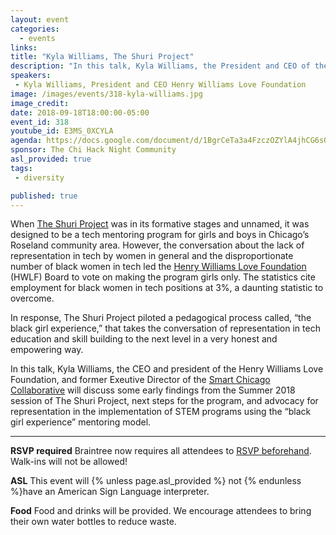 ```yaml
---
layout: event
categories:
  - events
links:
title: "Kyla Williams, The Shuri Project"
description: "In this talk, Kyla Williams, the President and CEO of the Henry Williams Love Foundation, will outline some early findings from the Summer 2018 session of The Shuri Project, a tech mentoring program for girls in the Roseland community area. She will also outline next steps for the program and talk about advocacy for representation in the implementation of STEM programs using the Shuri Project's mentoring model."
speakers:
 - Kyla Williams, President and CEO Henry Williams Love Foundation
image: /images/events/318-kyla-williams.jpg
image_credit:
date: 2018-09-18T18:00:00-05:00
event_id: 318
youtube_id: E3MS_0XCYLA
agenda: https://docs.google.com/document/d/1BgrCeTa3a4FzczOZYlA4jhCG6sOEABTfbkUARAtx-JE/edit?usp=sharing
sponsor: The Chi Hack Night Community
asl_provided: true
tags:
 - diversity

published: true
---
```


When [The Shuri Project](https://henrywilliamslove.org/the-shuri-project-2/) was in its formative stages and unnamed, it was designed to be a tech mentoring program for girls and boys in Chicago’s Roseland community area. However, the conversation about the lack of representation in tech by women in general and the disproportionate number of black women in tech led the [Henry Williams Love Foundation](https://henrywilliamslove.org/) (HWLF) Board to vote on making the program girls only. The statistics cite employment for black women in tech positions at 3%, a daunting statistic to overcome.

In response, The Shuri Project piloted a pedagogical process called, “the black girl experience,” that takes the conversation of representation in tech education and skill building to the next level in a very honest and empowering way. 

In this talk, Kyla Williams, the CEO and president of the Henry Williams Love Foundation, and former Exeutive Director of the [Smart Chicago Collaborative](http://www.smartchicagocollaborative.org/) will discuss some early findings from the Summer 2018 session of The Shuri Project, next steps for the program, and advocacy for representation in the implementation of STEM programs using the “black girl experience” mentoring model.

---

**RSVP required** Braintree now requires all attendees to [RSVP beforehand](https://www.eventbrite.com/e/chi-hack-night-registration-41703945624). Walk-ins will not be allowed!

**ASL** This event will {% unless page.asl_provided %} not {% endunless %}have an American Sign Language interpreter.

**Food** Food and drinks will be provided. We encourage attendees to bring their own water bottles to reduce waste.
